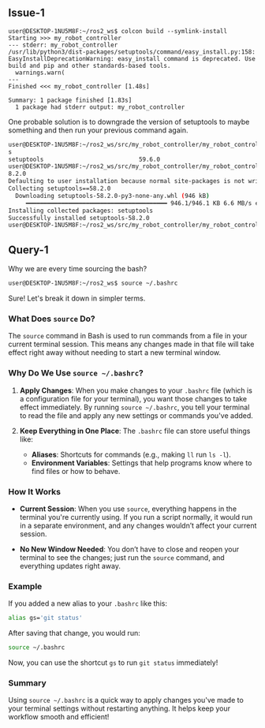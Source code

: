 ## Issue-1

```
user@DESKTOP-1NU5M8F:~/ros2_ws$ colcon build --symlink-install
Starting >>> my_robot_controller
--- stderr: my_robot_controller
/usr/lib/python3/dist-packages/setuptools/command/easy_install.py:158: EasyInstallDeprecationWarning: easy_install command is deprecated. Use build and pip and other standards-based tools.
  warnings.warn(
---
Finished <<< my_robot_controller [1.48s]

Summary: 1 package finished [1.83s]
  1 package had stderr output: my_robot_controller
```

One probable solution is to downgrade the version of setuptools to maybe something and then run your previous command again.

``` bash
user@DESKTOP-1NU5M8F:~/ros2_ws/src/my_robot_controller/my_robot_controller$ pip3 list | grep setuptool
s
setuptools                           59.6.0
user@DESKTOP-1NU5M8F:~/ros2_ws/src/my_robot_controller/my_robot_controller$ pip3 install setuptools==5
8.2.0
Defaulting to user installation because normal site-packages is not writeable
Collecting setuptools==58.2.0
  Downloading setuptools-58.2.0-py3-none-any.whl (946 kB)
     ━━━━━━━━━━━━━━━━━━━━━━━━━━━━━━━━━━━━━━━━ 946.1/946.1 KB 6.6 MB/s eta 0:00:00
Installing collected packages: setuptools
Successfully installed setuptools-58.2.0
user@DESKTOP-1NU5M8F:~/ros2_ws/src/my_robot_controller/my_robot_controller$
```

## Query-1
Why we are every time sourcing the bash?
```bash
user@DESKTOP-1NU5M8F:~/ros2_ws$ source ~/.bashrc
```

Sure! Let's break it down in simpler terms.

### What Does `source` Do?

The `source` command in Bash is used to run commands from a file in your current terminal session. This means any changes made in that file will take effect right away without needing to start a new terminal window.

### Why Do We Use `source ~/.bashrc`?

1. **Apply Changes**: When you make changes to your `.bashrc` file (which is a configuration file for your terminal), you want those changes to take effect immediately. By running `source ~/.bashrc`, you tell your terminal to read the file and apply any new settings or commands you've added.

2. **Keep Everything in One Place**: The `.bashrc` file can store useful things like:
   - **Aliases**: Shortcuts for commands (e.g., making `ll` run `ls -l`).
   - **Environment Variables**: Settings that help programs know where to find files or how to behave.

### How It Works

- **Current Session**: When you use `source`, everything happens in the terminal you're currently using. If you run a script normally, it would run in a separate environment, and any changes wouldn’t affect your current session.
  
- **No New Window Needed**: You don’t have to close and reopen your terminal to see the changes; just run the `source` command, and everything updates right away.

### Example

If you added a new alias to your `.bashrc` like this:

```bash
alias gs='git status'
```

After saving that change, you would run:

```bash
source ~/.bashrc
```

Now, you can use the shortcut `gs` to run `git status` immediately!

### Summary

Using `source ~/.bashrc` is a quick way to apply changes you've made to your terminal settings without restarting anything. It helps keep your workflow smooth and efficient!
